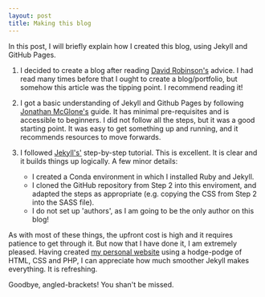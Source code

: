 ```yaml
---
layout: post
title: Making this blog
---
```

In this post, I will briefly explain how I created this blog, using Jekyll
and GitHub Pages.

1. I decided to create a blog after reading
[David Robinson's](http://varianceexplained.org/r/start-blog/) advice. I had
read many times before that I ought to create a blog/portfolio, but somehow this
article was the tipping point. I recommend reading it!

2. I got a basic understanding of Jekyll and Github Pages by following
[Jonathan McGlone's](http://jmcglone.com/guides/github-pages/) guide.
It has minimal pre-requisites and is accessible to beginners.
I did not follow all the steps, but it was a good starting point. It was
easy to get something up and running, and it recommends resources to move forwards.

3. I followed [Jekyll's'](https://jekyllrb.com/docs/step-by-step/01-setup/)
step-by-step tutorial. This is excellent. It is clear and
it builds things up logically.  A few minor details:
    * I created a Conda environment in which I installed Ruby and Jekyll.
    * I cloned the GitHub repository from Step 2 into this enviroment, and adapted
    the steps as appropriate (e.g. copying the CSS from Step 2 into the SASS file).
    * I do not set up 'authors', as I am going to be the only author on this blog!

As with most of these things, the upfront cost is high and it requires patience
to get through it. But now that I have done it, I am extremely pleased.
Having created [my personal website](http://www.lovkush.com) using a
hodge-podge of HTML, CSS and PHP, I can appreciate how much smoother
Jekyll makes everything. It is refreshing.

Goodbye, angled-brackets! You shan't be missed.